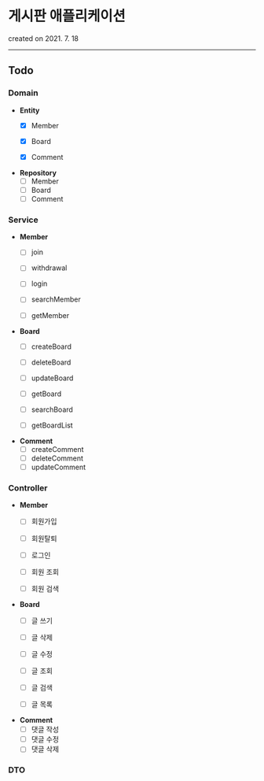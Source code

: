 # 게시판 애플리케이션

created on 2021. 7. 18

---

## Todo

### Domain

- **Entity**
    - [x] Member
    - [x] Board
    - [x] Comment


- **Repository**
    - [ ] Member
    - [ ] Board
    - [ ] Comment

### Service

- **Member**
    - [ ] join
    - [ ] withdrawal
    - [ ] login
    - [ ] searchMember
    - [ ] getMember


- **Board**
    - [ ] createBoard
    - [ ] deleteBoard
    - [ ] updateBoard
    - [ ] getBoard
    - [ ] searchBoard
    - [ ] getBoardList


- **Comment**
    - [ ] createComment
    - [ ] deleteComment
    - [ ] updateComment

### Controller

- **Member**
    - [ ] 회원가입
    - [ ] 회원탈퇴
    - [ ] 로그인
    - [ ] 회원 조회
    - [ ] 회원 검색


- **Board**
    - [ ] 글 쓰기
    - [ ] 글 삭제
    - [ ] 글 수정
    - [ ] 글 조회
    - [ ] 글 검색
    - [ ] 글 목록


- **Comment**
    - [ ] 댓글 작성
    - [ ] 댓글 수정
    - [ ] 댓글 삭제

### DTO